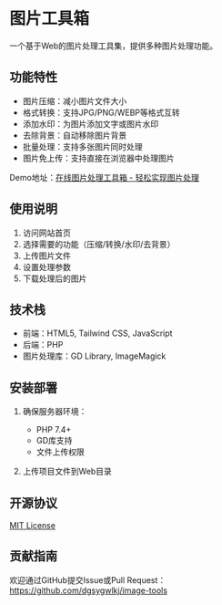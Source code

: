# 图片工具箱

一个基于Web的图片处理工具集，提供多种图片处理功能。

## 功能特性

- 图片压缩：减小图片文件大小
- 格式转换：支持JPG/PNG/WEBP等格式互转
- 添加水印：为图片添加文字或图片水印
- 去除背景：自动移除图片背景
- 批量处理：支持多张图片同时处理
- 图片免上传：支持直接在浏览器中处理图片

Demo地址：[在线图片处理工具箱 - 轻松实现图片处理](https://image-tools.yungnet.cn/)

## 使用说明

1. 访问网站首页
2. 选择需要的功能（压缩/转换/水印/去背景）
3. 上传图片文件
4. 设置处理参数
5. 下载处理后的图片

## 技术栈

- 前端：HTML5, Tailwind CSS, JavaScript
- 后端：PHP
- 图片处理库：GD Library, ImageMagick

## 安装部署

1. 确保服务器环境：
   - PHP 7.4+
   - GD库支持
   - 文件上传权限

2. 上传项目文件到Web目录

## 开源协议

[MIT License](LICENSE)

## 贡献指南

欢迎通过GitHub提交Issue或Pull Request：
https://github.com/dgsygwlkj/image-tools